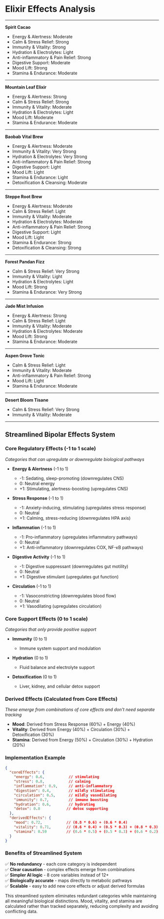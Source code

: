 # Elixir Effects Analysis


---

**Spirit Cacao**

* Energy & Alertness: Moderate
* Calm & Stress Relief: Strong
* Immunity & Vitality: Strong
* Hydration & Electrolytes: Light
* Anti-inflammatory & Pain Relief: Strong
* Digestive Support: Moderate
* Mood Lift: Strong
* Stamina & Endurance: Moderate

---

**Mountain Leaf Elixir**

* Energy & Alertness: Strong
* Calm & Stress Relief: Strong
* Immunity & Vitality: Moderate
* Hydration & Electrolytes: Light
* Mood Lift: Moderate
* Stamina & Endurance: Moderate

---

**Baobab Vital Brew**

* Energy & Alertness: Moderate
* Immunity & Vitality: Very Strong
* Hydration & Electrolytes: Very Strong
* Anti-inflammatory & Pain Relief: Strong
* Digestive Support: Light
* Mood Lift: Light
* Stamina & Endurance: Light
* Detoxification & Cleansing: Moderate

---

**Steppe Root Brew**

* Energy & Alertness: Moderate
* Calm & Stress Relief: Light
* Immunity & Vitality: Moderate
* Hydration & Electrolytes: Moderate
* Anti-inflammatory & Pain Relief: Strong
* Digestive Support: Light
* Mood Lift: Light
* Stamina & Endurance: Strong
* Detoxification & Cleansing: Strong

---

**Forest Pandan Fizz**

* Calm & Stress Relief: Very Strong
* Immunity & Vitality: Light
* Hydration & Electrolytes: Light
* Mood Lift: Strong
* Stamina & Endurance: Very Strong

---

**Jade Mist Infusion**

* Energy & Alertness: Strong
* Calm & Stress Relief: Light
* Immunity & Vitality: Moderate
* Hydration & Electrolytes: Moderate
* Mood Lift: Strong
* Stamina & Endurance: Moderate

---

**Aspen Grove Tonic**

* Calm & Stress Relief: Light
* Immunity & Vitality: Moderate
* Anti-inflammatory & Pain Relief: Strong
* Mood Lift: Light
* Stamina & Endurance: Moderate

---

**Desert Bloom Tisane**

* Calm & Stress Relief: Very Strong
* Immunity & Vitality: Moderate

---

## Streamlined Bipolar Effects System

### Core Regulatory Effects (-1 to 1 scale)
*Categories that can upregulate or downregulate biological pathways*

- **Energy & Alertness** (-1 to 1)
  - -1: Sedating, sleep-promoting (downregulates CNS)
  - 0: Neutral energy
  - +1: Stimulating, alertness-boosting (upregulates CNS)

- **Stress Response** (-1 to 1) 
  - -1: Anxiety-inducing, stimulating (upregulates stress response)
  - 0: Neutral 
  - +1: Calming, stress-reducing (downregulates HPA axis)

- **Inflammation** (-1 to 1)
  - -1: Pro-inflammatory (upregulates inflammatory pathways)
  - 0: Neutral
  - +1: Anti-inflammatory (downregulates COX, NF-κB pathways)

- **Digestive Activity** (-1 to 1)
  - -1: Digestive suppressant (downregulates gut motility)
  - 0: Neutral
  - +1: Digestive stimulant (upregulates gut function)

- **Circulation** (-1 to 1)
  - -1: Vasoconstricting (downregulates blood flow)
  - 0: Neutral
  - +1: Vasodilating (upregulates circulation)

### Core Support Effects (0 to 1 scale)
*Categories that only provide positive support*

- **Immunity** (0 to 1)
  - Immune system support and modulation

- **Hydration** (0 to 1) 
  - Fluid balance and electrolyte support

- **Detoxification** (0 to 1)
  - Liver, kidney, and cellular detox support

### Derived Effects (Calculated from Core Effects)
*These emerge from combinations of core effects and don't need separate tracking*

- **Mood**: Derived from Stress Response (60%) + Energy (40%)
- **Vitality**: Derived from Energy (40%) + Circulation (30%) + Detoxification (30%)  
- **Stamina**: Derived from Energy (50%) + Circulation (30%) + Hydration (20%)

### Implementation Example
```json
{
  "coreEffects": {
    "energy": 0.6,           // stimulating
    "stress": 0.8,           // calming  
    "inflammation": 0.9,     // anti-inflammatory
    "digestion": 0.4,        // mildly stimulating
    "circulation": 0.5,      // mildly vasodilating
    "immunity": 0.7,         // immune boosting
    "hydration": 0.6,        // hydrating
    "detox": 0.8            // detox supporting
  },
  "derivedEffects": {
    "mood": 0.72,           // (0.8 * 0.6) + (0.6 * 0.4)
    "vitality": 0.71,       // (0.6 * 0.4) + (0.5 * 0.3) + (0.8 * 0.3)
    "stamina": 0.59         // (0.6 * 0.5) + (0.5 * 0.3) + (0.6 * 0.2)
  }
}
```

### Benefits of Streamlined System
✅ **No redundancy** - each core category is independent  
✅ **Clear causation** - complex effects emerge from combinations  
✅ **Simpler AI logic** - 8 core variables instead of 12+  
✅ **Biologically accurate** - maps directly to metabolic pathways  
✅ **Scalable** - easy to add new core effects or adjust derived formulas

This streamlined system eliminates redundant categories while maintaining all meaningful biological distinctions. Mood, vitality, and stamina are calculated rather than tracked separately, reducing complexity and avoiding conflicting data.